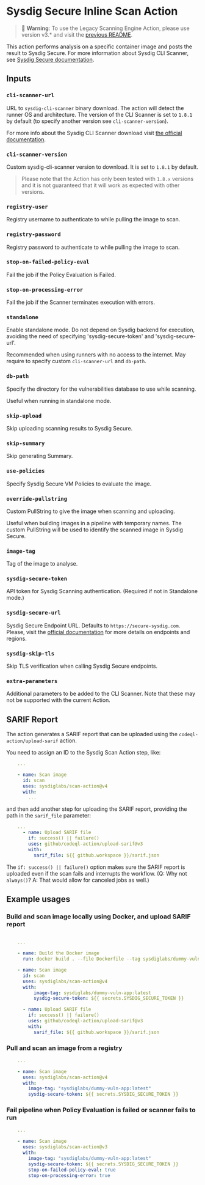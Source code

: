 
# Sysdig Secure Inline Scan Action

> 🚧 **Warning**: To use the Legacy Scanning Engine Action, please use version v3.* and visit the [previous README](./README.v3.md).

This action performs analysis on a specific container image and posts the result to Sysdig Secure. For more information about Sysdig CLI Scanner, see [Sysdig Secure documentation](https://docs.sysdig.com/en/docs/installation/sysdig-secure/install-vulnerability-cli-scanner/running-in-vm-mode/).

## Inputs

### `cli-scanner-url`

URL to `sysdig-cli-scanner` binary download. The action will detect the runner OS and architecture. The version of the CLI Scanner is set to `1.8.1` by default (to specify another version see `cli-scanner-version`).

For more info about the Sysdig CLI Scanner download visit [the official documentation](https://docs.sysdig.com/en/docs/installation/sysdig-secure/install-vulnerability-cli-scanner/).

### `cli-scanner-version`

Custom sysdig-cli-scanner version to download. It is set to `1.8.1` by default.

> Please note that the Action has only been tested with `1.8.x` versions and it is not guaranteed that it will work as expected with other versions.

### `registry-user`

Registry username to authenticate to while pulling the image to scan.

### `registry-password`

Registry password to authenticate to while pulling the image to scan.

### `stop-on-failed-policy-eval`

Fail the job if the Policy Evaluation is Failed.

### `stop-on-processing-error`

Fail the job if the Scanner terminates execution with errors.

### `standalone`

Enable standalone mode. Do not depend on Sysdig backend for 
execution, avoiding the need of specifying 
'sysdig-secure-token' and 'sysdig-secure-url'. 

Recommended when using runners with no access to the internet. May require to specify custom `cli-scanner-url` and `db-path`.

### `db-path`

Specify the directory for the vulnerabilities database to use while scanning.

Useful when running in standalone mode.

### `skip-upload`

Skip uploading scanning results to Sysdig Secure.

### `skip-summary`

Skip generating Summary.

### `use-policies`

Specify Sysdig Secure VM Policies to evaluate the image.

### `override-pullstring`

Custom PullString to give the image when scanning and 
uploading. 

Useful when building images in a pipeline with temporary names. The custom PullString will be used to identify the scanned image in Sysdig Secure.

### `image-tag`

Tag of the image to analyse.

### `sysdig-secure-token`

API token for Sysdig Scanning authentication. (Required if not in 
Standalone mode.)

### `sysdig-secure-url`

Sysdig Secure Endpoint URL. Defaults to `https://secure-sysdig.com`. Please, visit the [official documentation](https://docs.sysdig.com/en/docs/administration/saas-regions-and-ip-ranges/) for more details on endpoints and regions.

### `sysdig-skip-tls`

Skip TLS verification when calling Sysdig Secure endpoints.

### `extra-parameters`

Additional parameters to be added to the CLI Scanner. Note that these may not be supported with the current Action.

## SARIF Report

The action generates a SARIF report that can be uploaded using the `codeql-action/upload-sarif` action.

You need to assign an ID to the Sysdig Scan Action step, like:

```yaml
    ...

    - name: Scan image
      id: scan
      uses: sysdiglabs/scan-action@v4
      with:
        ...
```

and then add another step for uploading the SARIF report, providing the path in the `sarif_file` parameter:

```yaml
    ...
      - name: Upload SARIF file
        if: success() || failure() 
        uses: github/codeql-action/upload-sarif@v3
        with:
          sarif_file: ${{ github.workspace }}/sarif.json
```

The `if: success() || failure()` option makes sure the SARIF report is uploaded even if the scan fails and interrupts the workflow. (Q: Why not `always()`? A: That would allow for canceled jobs as well.)

## Example usages

### Build and scan image locally using Docker, and upload SARIF report

```yaml

    ...

    - name: Build the Docker image
      run: docker build . --file Dockerfile --tag sysdiglabs/dummy-vuln-app:latest

    - name: Scan image
      id: scan
      uses: sysdiglabs/scan-action@v4
      with:
          image-tag: sysdiglabs/dummy-vuln-app:latest
          sysdig-secure-token: ${{ secrets.SYSDIG_SECURE_TOKEN }}

      - name: Upload SARIF file
        if: success() || failure() 
        uses: github/codeql-action/upload-sarif@v3
        with:
          sarif_file: ${{ github.workspace }}/sarif.json

```

### Pull and scan an image from a registry

```yaml
    ...

    - name: Scan image
      uses: sysdiglabs/scan-action@v4
      with:
        image-tag: "sysdiglabs/dummy-vuln-app:latest"
        sysdig-secure-token: ${{ secrets.SYSDIG_SECURE_TOKEN }}
```

### Fail pipeline when Policy Evaluation is failed or scanner fails to run


```yaml
    ...

    - name: Scan image
      uses: sysdiglabs/scan-action@v3
      with:
        image-tag: "sysdiglabs/dummy-vuln-app:latest"
        sysdig-secure-token: ${{ secrets.SYSDIG_SECURE_TOKEN }}
        stop-on-failed-policy-eval: true
        stop-on-processing-error: true
```
